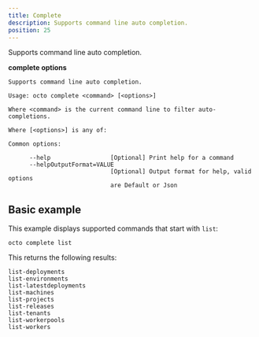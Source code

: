 ```yaml
---
title: Complete
description: Supports command line auto completion.
position: 25
---
```


Supports command line auto completion.

**complete options**

```text
Supports command line auto completion.

Usage: octo complete <command> [<options>]

Where <command> is the current command line to filter auto-completions.

Where [<options>] is any of:

Common options:

      --help                 [Optional] Print help for a command
      --helpOutputFormat=VALUE
                             [Optional] Output format for help, valid options
                             are Default or Json
```

## Basic example

This example displays supported commands that start with `list`:

```text
octo complete list
```

This returns the following results:

```text
list-deployments
list-environments
list-latestdeployments
list-machines
list-projects
list-releases
list-tenants
list-workerpools
list-workers
```

